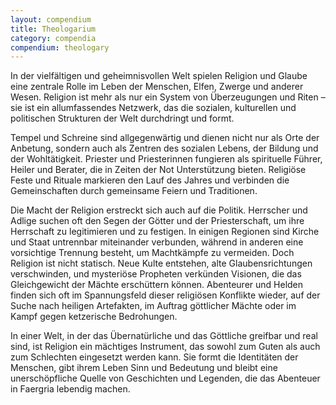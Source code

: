 ```yaml
---
layout: compendium
title: Theologarium
category: compendia
compendium: theologary
---
```


In der vielfältigen und geheimnisvollen Welt spielen Religion und Glaube eine zentrale Rolle im Leben der Menschen,
Elfen, Zwerge und anderer Wesen. Religion ist mehr als nur ein System von Überzeugungen und Riten – sie ist ein
allumfassendes Netzwerk, das die sozialen, kulturellen und politischen Strukturen der Welt durchdringt und formt.

Tempel und Schreine sind allgegenwärtig und dienen nicht nur als Orte der Anbetung, sondern auch als Zentren des
sozialen Lebens, der Bildung und der Wohltätigkeit. Priester und Priesterinnen fungieren als spirituelle Führer, Heiler
und Berater, die in Zeiten der Not Unterstützung bieten. Religiöse Feste und Rituale markieren den Lauf des Jahres und
verbinden die Gemeinschaften durch gemeinsame Feiern und Traditionen.

Die Macht der Religion erstreckt sich auch auf die Politik. Herrscher und Adlige suchen oft den Segen der Götter und der
Priesterschaft, um ihre Herrschaft zu legitimieren und zu festigen. In einigen Regionen sind Kirche und Staat untrennbar
miteinander verbunden, während in anderen eine vorsichtige Trennung besteht, um Machtkämpfe zu vermeiden.
Doch Religion ist nicht statisch. Neue Kulte entstehen, alte Glaubensrichtungen verschwinden, und mysteriöse Propheten
verkünden Visionen, die das Gleichgewicht der Mächte erschüttern können. Abenteurer und Helden finden sich oft im
Spannungsfeld dieser religiösen Konflikte wieder, auf der Suche nach heiligen Artefakten, im Auftrag göttlicher Mächte
oder im Kampf gegen ketzerische Bedrohungen.

In einer Welt, in der das Übernatürliche und das Göttliche greifbar und real sind, ist Religion ein mächtiges
Instrument, das sowohl zum Guten als auch zum Schlechten eingesetzt werden kann. Sie formt die Identitäten der Menschen,
gibt ihrem Leben Sinn und Bedeutung und bleibt eine unerschöpfliche Quelle von Geschichten und Legenden, die das
Abenteuer in Faergria lebendig machen.
